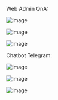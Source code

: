 Web Admin QnA:

![image](https://github.com/user-attachments/assets/07a5986e-4835-41b8-838b-5597264f556c)

![image](https://github.com/user-attachments/assets/e322f50f-0041-456a-99d5-4e22b57c7ec7)

![image](https://github.com/user-attachments/assets/13915d47-b14e-47bc-b73c-c3488fbe33da)


Chatbot Telegram:

![image](https://github.com/user-attachments/assets/ec73f216-7c92-4da1-b32e-4f7806abb06e)


![image](https://github.com/user-attachments/assets/1dcd90f1-5a41-4a87-818f-d05d2a587309)


![image](https://github.com/user-attachments/assets/e5a1f7aa-d6ac-4417-9bef-1290cda5e010)


